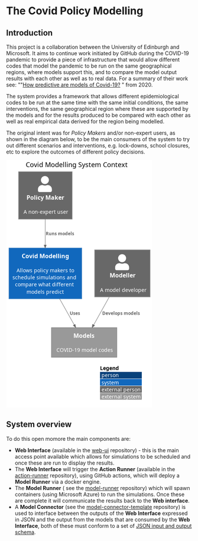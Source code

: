 # The Covid Policy Modelling

## Introduction

This project is a collaboration between the University of Edinburgh and Microsoft. It aims to continue work initiated by GitHub during the COVID-19 pandemic to provide a piece of infrastructure that would allow different codes that model the pandemic to be run on the same geographical regions, where models support this, and to compare the model output results with each other as well as to real data. For a  summary of their work see: ""[How predictive are models of Covid-19?](https://github.com/covid-modeling/covid-model-evaluation/blob/main/how-predictive-are-models-of-covid-19.pdf) " from 2020.

The system provides a framework that allows different epidemiological codes to be run at the same time with the same initial conditions,  the same interventions, the same geographical region where these are supported by the models and for the results produced to be compared with each other as well as real empirical data derived for the region being modelled.

The original intent was for *Policy Makers* and/or non-expert users, as shown in the diagram below,  to be the main consumers of the system to try out different scenarios and interventions, e.g. lock-downs, school closures, etc to explore the outcomes of different policy decisions.

![System Context](Diagrams/generated/context.png) 

## System overview

To do this open momore the main components are:

* **Web Interface** (available in the [web-ui](https://github.com/covid-policy-modelling/web-ui) repository) - this is the main access point available which allows for simulations to be scheduled and once these are run to display the results.
* The **Web Interface** will trigger the **Action Runner** (available in the [action-runner](https://github.com/covid-policy-modelling/actions-runner) repository), using GitHub actions, which will deploy a **Model Runner** via a docker engine.
* The **Model Runner** ( see the [model-runner](https://github.com/covid-policy-modelling/model-runner) repository) which will spawn containers (using Microsoft Azure) to run the simulations. Once these are complete it will communicate the results back to the **Web interface**.
* A **Model Connector** (see the [model-connector-template](https://github.com/covid-policy-modelling/model-connector-template) repository) is used to interface between the outputs of the **Web Interface** expressed in JSON and the output from the models that are consumed by the **Web Interface**, both of these must conform to a set of [JSON input and output schema](https://github.com/covid-policy-modelling/model-runner/tree/main/packages/api/schema).

